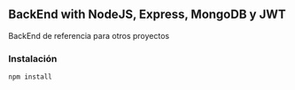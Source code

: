 ## BackEnd with NodeJS, Express, MongoDB y JWT

BackEnd de referencia para otros proyectos

### Instalación
~~~
npm install
~~~
